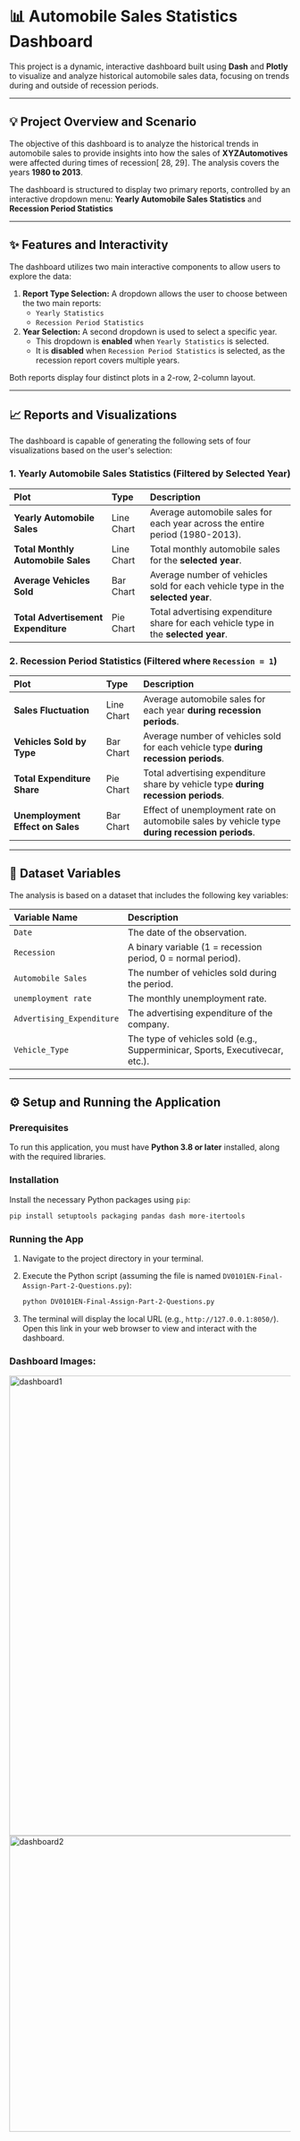 # 📊 Automobile Sales Statistics Dashboard

This project is a dynamic, interactive dashboard built using **Dash** and **Plotly** to visualize and analyze historical automobile sales data, focusing on trends during and outside of recession periods.

-----

## 💡 Project Overview and Scenario

 The objective of this dashboard is to analyze the historical trends in automobile sales to provide insights into how the sales of **XYZAutomotives** were affected during times of recession[  28, 29].  The analysis covers the years **1980 to 2013**.

 The dashboard is structured to display two primary reports, controlled by an interactive dropdown menu: **Yearly Automobile Sales Statistics** and **Recession Period Statistics**

-----

## ✨ Features and Interactivity

The dashboard utilizes two main interactive components to allow users to explore the data:

1.  **Report Type Selection:** A dropdown allows the user to choose between the two main reports:
      * `Yearly Statistics`
      *  `Recession Period Statistics`
2.   **Year Selection:** A second dropdown is used to select a specific year.
      *  This dropdown is **enabled** when `Yearly Statistics` is selected.
      *  It is **disabled** when `Recession Period Statistics` is selected, as the recession report covers multiple years.

 Both reports display four distinct plots in a 2-row, 2-column layout.

-----

## 📈 Reports and Visualizations

The dashboard is capable of generating the following sets of four visualizations based on the user's selection:

### 1\. Yearly Automobile Sales Statistics (Filtered by Selected Year)

| Plot | Type | Description |
| :--- | :--- | :--- |
| **Yearly Automobile Sales** | Line Chart |  Average automobile sales for each year across the entire period (1980-2013). |
| **Total Monthly Automobile Sales** | Line Chart |  Total monthly automobile sales for the **selected year**. |
| **Average Vehicles Sold** | Bar Chart |  Average number of vehicles sold for each vehicle type in the **selected year**. |
| **Total Advertisement Expenditure** | Pie Chart |  Total advertising expenditure share for each vehicle type in the **selected year**. |

### 2\. Recession Period Statistics (Filtered where `Recession = 1`)

| Plot | Type | Description |
| :--- | :--- | :--- |
| **Sales Fluctuation** | Line Chart |  Average automobile sales for each year **during recession periods**. |
| **Vehicles Sold by Type** | Bar Chart |  Average number of vehicles sold for each vehicle type **during recession periods**. |
| **Total Expenditure Share** | Pie Chart |  Total advertising expenditure share by vehicle type **during recession periods**. |
| **Unemployment Effect on Sales** | Bar Chart |  Effect of unemployment rate on automobile sales by vehicle type **during recession periods**. |

-----

## 💾 Dataset Variables

 The analysis is based on a dataset that includes the following key variables:

| Variable Name | Description |
| :--- | :--- |
| `Date` |  The date of the observation. |
| `Recession` |  A binary variable (1 = recession period, 0 = normal period). |
| `Automobile Sales` |  The number of vehicles sold during the period. |
| `unemployment rate` |  The monthly unemployment rate. |
| `Advertising_Expenditure` |  The advertising expenditure of the company. |
| `Vehicle_Type` |  The type of vehicles sold (e.g., Supperminicar, Sports, Executivecar, etc.). |

-----

## ⚙️ Setup and Running the Application

### Prerequisites

To run this application, you must have **Python 3.8 or later** installed, along with the required libraries.

### Installation

Install the necessary Python packages using `pip`:

```bash
pip install setuptools packaging pandas dash more-itertools
```

### Running the App

1.  Navigate to the project directory in your terminal.

2.  Execute the Python script (assuming the file is named `DV0101EN-Final-Assign-Part-2-Questions.py`):

    ```bash
    python DV0101EN-Final-Assign-Part-2-Questions.py
    ```

3.  The terminal will display the local URL (e.g., `http://127.0.0.1:8050/`). Open this link in your web browser to view and interact with the dashboard.

### Dashboard Images:
<img width="1828" height="822" alt="dashboard1" src="https://github.com/user-attachments/assets/f9aaa0b9-fb69-414f-8a1d-6a17f8c8df10" /> 
<img width="1797" height="529" alt="dashboard2" src="https://github.com/user-attachments/assets/2ee80603-58ff-4d2c-a658-4e6437383e63" />